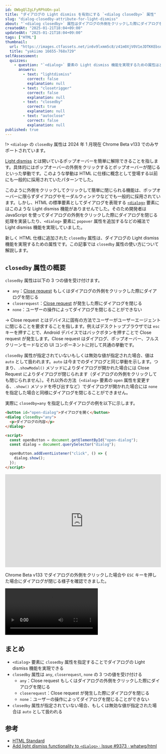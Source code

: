 ```yaml
---
id: OWbgQlZgLFyRPhUOn-pal
title: "ダイアログの Light dismiss を有効にする `<dialog closedby>` 属性"
slug: "dialog-closedby-attribute-for-light-dismiss"
about: "`<dialog closedby>` 属性はダイアログの外側をクリックした際にダイアログを閉じる Light dismiss 機能を実現するための属性です。closeby 属性は `any`, `closerequest`, `none` の 3 つの値を受け付けます。"
createdAt: "2025-01-21T18:04+09:00"
updatedAt: "2025-01-21T18:04+09:00"
tags: ["HTML"]
thumbnail:
  url: "https://images.ctfassets.net/in6v9lxmm5c8/z41m0XjV0V1eJDTKKEbsd/9f215d6470af68a95abbbd417594d834/yakiimo_16655-768x729.png"
  title: "yakiimo 16655-768x729"
selfAssessment:
  quizzes:
    - question: "`<dialog>` 要素の Light dismiss 機能を実現するための属性はどれか？"
      answers:
        - text: "lightdismiss"
          correct: false
          explanation: null
        - text: "closetrigger"
          correct: false
          explanation: null
        - text: "closedby"
          correct: true
          explanation: null
        - text: "autoclose"
          correct: false
          explanation: null
published: true
---
```

!> `<dialog>` の `closedby` 属性は 2024 年 1 月現在 Chrome Beta v133 でのみサポートされています。

[Light dismiss](https://html.spec.whatwg.org/multipage/popover.html#popover-light-dismiss) とは開いているポップオーバーを簡単に解除できることを指します。具体的にはポップオーバーの外側をクリックするとポップオーバーが閉じるといった挙動です。このような挙動は HTML に仕様に概念として登場する以前にも一般的に採用されていたパターンでした。

このように外側をクリックしてクリックして簡単に閉じられる機能は、ポップオーバーに限らずダイアログやモーダルウィンドウなどでも一般的に採用されています。しかし、HTML の標準要素としてダイアログを表現する [`<dialog>`](https://developer.mozilla.org/ja/docs/Web/HTML/Element/dialog) 要素にはこのような Light dismiss 機能がありませんでした。そのため開発者は JavaScript を使ってダイアログの外側をクリックした際にダイアログを閉じる処理を実装したり、`<dialog>` 要素に `popover` 属性を追加するなどの補法で Light dismiss 機能を実現していました。

新しく HTML 仕様に追加された `closedby` 属性は、ダイアログの Light dismiss 機能を実現するための属性です。この記事では `closedby` 属性の使い方について解説します。

## `closedby` 属性の概要

`closedby` 属性は以下の 3 つの値を受け付けます。

- `any`：[Close request](https://html.spec.whatwg.org/#close-request) もしくはダイアログの外側をクリックした際にダイアログを閉じる
- `closerequest`：[Close request](https://html.spec.whatwg.org/#close-request) が発生した際にダイアログを閉じる
- `none`：ユーザーの操作によってダイアログを閉じることができない

-> Close request とはデバイスに固有の方法でユーザーがユーザーエージェントに閉じることを要求することを指します。例えばデスクトップブラウザでは `esc` キーを押すことで、Android デバイスではバックボタンを押すことで Close request が発生します。Close request はダイアログ、ポップオーバー、フルスクリーンモードなどの UI コンポーネントに対して共通の挙動です。

`closedby` 属性が指定されていないもしくは無効な値が指定された場合、値は `auto` として扱われます。`auto` は今までのダイアログと同じ挙動を示します。つまり、`.showModal()` メソッドによりダイアログが開かれた場合には Close Request によりダイアログが閉じられます（ダイアログの外側をクリックしても閉じられません）。それ以外の方法（`<dialog>` 要素の `open` 属性を変更する、`.show()` メソッドを呼び出すなど）でダイアログが開かれた場合には `none` を指定した場合と同様にダイアログを閉じることができません。

実際に `closedby=any` を指定したダイアログの例を以下に示します。

```html
<button id="open-dialog">ダイアログを開く</button>
<dialog closedby="any">
  <p>ダイアログの内容</p>
</dialog>

<script>
  const openButton = document.getElementById("open-dialog");
  const dialog = document.querySelector("dialog");

  openButton.addEventListener("click", () => {
    dialog.show();
  });
</script>
```

<iframe height="300" style="width: 100%;" scrolling="no" title="Untitled" src="https://codepen.io/azukiazusa1/embed/ByBOxzL?default-tab=html%2Cresult" frameborder="no" loading="lazy" allowtransparency="true" allowfullscreen="true">
  See the Pen <a href="https://codepen.io/azukiazusa1/pen/ByBOxzL">
  Untitled</a> by azukiazusa1 (<a href="https://codepen.io/azukiazusa1">@azukiazusa1</a>)
  on <a href="https://codepen.io">CodePen</a>.
</iframe>

Chrome Beta v133 でダイアログの外側をクリックした場合や `ESC` キーを押した場合にダイアログが閉じる様子を確認できました。

<video src="https://videos.ctfassets.net/in6v9lxmm5c8/6SpDIvGEBVfm4P2TrQiH3T/31ab48e8b9674356c899c6fd2757a2b9/_____2025-01-21_18.50.39.mov" controls></video>

## まとめ

- `<dialog>` 要素に `closedby` 属性を指定することでダイアログの Light dismiss 機能を実現できる
- `closedby` 属性は `any`, `closerequest`, `none` の 3 つの値を受け付ける
  - `any`：Close request もしくはダイアログの外側をクリックした際にダイアログを閉じる
  - `closerequest`：Close request が発生した際にダイアログを閉じる
  - `none`：ユーザーの操作によってダイアログを閉じることができない
- `closedby` 属性が指定されていない場合、もしくは無効な値が指定された場合は `auto` として扱われる

## 参考

- [HTML Standard](https://html.spec.whatwg.org/#attr-dialog-closedby)
- [Add light dismiss functionality to `<dialog>` · Issue #9373 · whatwg/html](https://github.com/whatwg/html/issues/9373)
